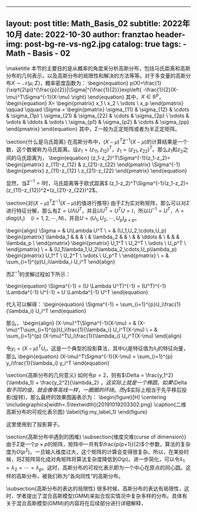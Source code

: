 
---
layout:     post
title:      Math_Basis_02
subtitle:   2022年10月
date:       2022-10-30
author:     franztao
header-img: post-bg-re-vs-ng2.jpg
catalog: true
tags:
    - Math
    - Basis
    - 02
---
            


\maketitle
本节的主要目的是从概率的角度来分析高斯分布，包括马氏距离和高斯分布的几何表示，以及高斯分布的局限性和解决的方法等等。对于多变量的高斯分布$X\sim \mathcal{N}(\mu,\Sigma)$，概率密度函数为：
\begin{equation}
    p(X)=\frac{1}{\sqrt{2\pi}^{\frac{p}{2}}|\Sigma|^{\frac{1}{2}}}exp\left\{ -\frac{1}{2}(X-\mu)^T\Sigma^{-1}(X-\mu) \right\}
\end{equation}
其中，$X\in\mathbb{R}^p$，
\begin{equation}
    X=
    \begin{pmatrix}
        x_1 \\
        x_2 \\
        \vdots \\
        x_p
    \end{pmatrix} \qquad \qquad
    \Sigma = 
    \begin{pmatrix}
        \sigma_{11} & \sigma_{12} & \cdots & \sigma_{1p} \\
        \sigma_{21} & \sigma_{22} & \cdots & \sigma_{2p} \\
        \vdots      & \vdots      & \ddots & \vdots      \\
        \sigma_{p1} & \sigma_{p2} & \cdots & \sigma_{pp}
        \end{pmatrix}
\end{equation}
其中，$\Sigma$一般为正定矩阵或者为半正定矩阵。

\section{什么是马氏距离}
在高斯分布中，$(X-\mu)^T\Sigma^{-1}(X-\mu)$的计算结果是一个数，这个数被称为马氏距离。设$z_1=(z_{11}, z_{12})^T$，$z_1=(z_{21}, z_{22})^T$。那么$z_1$和$z_2$之间的马氏距离为，
\begin{equation}
    (z_1-z_2)^T\Sigma^{-1}(z_1-z_2)=
    \begin{pmatrix}
        z_{11}-z_{12} & z_{21}-z_{22}
    \end{pmatrix}
    \Sigma^{-1}
    \begin{pmatrix}
        z_{11}-z_{12} \\
        z_{21}-z_{22}
    \end{pmatrix}
\end{equation}

显然，当$\Sigma^{-1}=I$时，马氏距离等于欧式距离$ (z_1-z_2)^T\Sigma^{-1}(z_1-z_2)=(z_{11}-z_{12})^2+(z_{21}-z_{22})^2$。

\section{对$(X-\mu)^T\Sigma^{-1}(X-\mu)$的值进行推导}
由于$\Sigma$为实对称矩阵，那么可以对$\Sigma$进行特征分解，那么有$\Sigma = U\Lambda U^T$，并且$UU^T=U^TU=I$，所以$U^{-1}=U^T$，$\Lambda=diag(\lambda_i)\quad(i=1,2,\cdots,N)$，并且$U=(U_1,U_2,\cdots,U_p)_{p\times p}$。

\begin{align}
    \Sigma = & U\Lambda U^T \\
    = & (U_1,U_2,\cdots,U_p)
    \begin{pmatrix}
        \lambda_1 & & & \\
        & \lambda_2 & & \\
        & & \ddots & \\
        & & & \lambda_p \\
    \end{pmatrix}
    \begin{pmatrix}
        U_1^T  \\
        U_2^T  \\
        \vdots \\
        U_p^T  \\
    \end{pmatrix} \\
     = & (U_1\lambda_1,U_2\lambda_2,\cdots,U_p\lambda_p)
     \begin{pmatrix}
        U_1^T  \\
        U_2^T  \\
        \vdots \\
        U_p^T  \\
    \end{pmatrix} \\
    = & \sum_{i=1}^{p}U_i\lambda_i U_i^T
\end{align}

而$\Sigma^{-1}$的求解过程如下所示：

\begin{equation}
    \Sigma^{-1} = (U \Lambda U^T)^{-1} = (U^T)^{-1} \Lambda^{-1} U^{-1} = U \Lambda^{-1} U^T
\end{equation}

代入可以解得：
\begin{equation}
    \Sigma^{-1} = \sum_{i=1}^{p}U_i\frac{1}{\lambda_i} U_i^T
\end{equation}

那么，
\begin{align}
    (X-\mu)^T\Sigma^{-1}(X-\mu) = & (X-\mu)^T\sum_{i=1}^{p}U_i\frac{1}{\lambda_i} U_i^T(X-\mu) \\
    = & \sum_{i=1}^{p} (X-\mu)^TU_i\frac{1}{\lambda_i} U_i^T(X-\mu)
\end{align}

令$y_i=(X-\mu)^TU_i$，这是一个典型的投影算法，其中$U_i$是特征值为$\lambda_i$的特征向量，那么
\begin{equation}
    (X-\mu)^T\Sigma^{-1}(X-\mu) = \sum_{i=1}^{p} y_i\frac{1}{\lambda_i} y_i^T
\end{equation}

\section{高斯分布的几何意义}
如何令$p=2$，则有$\Delta = \frac{y_1^2}{\lambda_1} + \frac{y_2^2}{\lambda_2} $，这实际上就是一个椭圆，如果$\Delta$取不同的值，就会像等高线一样，一圈圈的环绕。而$y$实际上相当于先平移后投影(旋转)，那么最终的效果图画表示为：
\begin{figure}[H]
    \centering
    \includegraphics[width=.5\textwidth]{20191019203302.png}
    \caption{二维高斯分布的可视化表示图}
    \label{fig:my_label_1}
\end{figure}

这里使用到了投影算子。

\section{高斯分布中遇到的困难}
\subsection{维度灾难(curse of dimension)}
由于$\Sigma$是一个$p\times p$的矩阵，矩阵中一共有$\frac{p(p+1)}{2}$个参数，算法的复杂度为$O(p^2)$。一旦输入维度过大，这个矩阵的计算会变得很复杂。所以，在某些时候，将$\Sigma$矩阵简化成对角矩阵将算法复杂度降低到$O(p)$。进一步简化，可以令$\lambda_1=\lambda_2=\cdots=\lambda_p$。这时，高斯分布的可视化表示即为一个中心在原点的同心圆。这样的高斯分布，被我们称为“各向同性”的高斯分布。

\subsection{高斯分布的表达的局限性}
很多时候，高斯分布的表达有局限性，这时，学者提出了混合高斯模型(GMM)来拟合现实情况中复杂多样的分布。具体有关于混合高斯模型(GMM)的内容将在后续部分进行详细解释，
